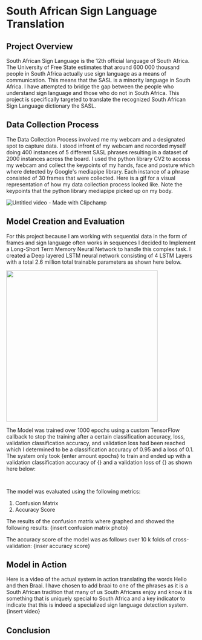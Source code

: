 # South African Sign Language Translation
## Project Overview
South African Sign Language is the 12th official language of South Africa. The University of Free State estimates that around 600 000 thousand people in South Africa actually use sign language as a means of communication. This means that the SASL is a minority language in South Africa. I have attempted to bridge the gap between the people who understand sign language and those who do not in South Africa. This project is specifically targeted to translate the recognized South African Sign Language dictionary the SASL. 
## Data Collection Process
The Data Collection Process involved me my webcam and a designated spot to capture data. I stood infront of my webcam and recorded myself doing 400 instances of 5 different SASL phrases resulting in a dataset of 2000 instances across the board. I used the python library CV2 to access my webcam and collect the keypoints of my hands, face and posture which where detected by Google's mediapipe library. Each instance of a phrase consisted of 30 frames that were collected. Here is a gif for a  visual representation of how my data collection process looked like. Note the keypoints that the python library mediapipe picked up on my body. 


![Untitled video - Made with Clipchamp](https://github.com/Tylikestocode/SASL_Translation/assets/107248071/1ddb2c64-0bce-4494-89d2-8269e6230acf)
## Model Creation and Evaluation 
For this project because I am working with sequential data in the form of frames and sign language often works in sequences I decided to Implement a Long-Short Term Memory Neural Network to handle this complex task. I created a Deep layered LSTM neural network consisting of 4 LSTM Layers with a total 2.6 million total trainable parameters as shown here below.

<img src="https://github.com/Tylikestocode/SASL_Translation/assets/107248071/fe508a35-89a4-4677-9bb6-3fde794b49b9" width="400">

The Model was trained over 1000 epochs using a custom TensorFlow callback to stop the training after a certain classification accuracy, loss, validation classification accuracy, and validation loss had been reached which I determined to be a classification accuracy of 0.95 and a loss of 0.1. The system only took {enter amount epochs} to train and ended up with a validation classification accuracy of {} and a validation loss of {} as shown here below:

<img src="https://github.com/Tylikestocode/SASL_Translation/assets/107248071/21e43ed5-65a5-457a-b7c0-96dd2caed79d" width="400" height="15">


The model was evaluated using the following metrics:
1. Confusion Matrix
2. Accuracy Score

The results of the confusion matrix where graphed and showed the following results:
{insert confusion matrix photo} 

The accuracy score of the model was as follows over 10 k folds of cross-validation:
{inser accuracy score}

## Model in Action
Here is a video of the actual system in action translating the words Hello and then Braai. I have chosen to add braai to one of the phrases as it is a South African tradition that many of us South Africans enjoy and know it is something that is uniquely special to South Africa and a key indicator to indicate that this is indeed a specialized sign language detection system. 
{insert video}

## Conclusion
